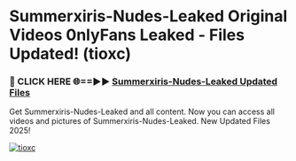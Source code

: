 # Summerxiris-Nudes-Leaked Original Videos 0nlyFans Leaked - Files Updated! (tioxc)

<h3>🔴 CLICK HERE 🌐==►► <a href="https://tinyurl.com/yrmya6cz" rel="nofollow">Summerxiris-Nudes-Leaked Updated Files</a></h3>

Get Summerxiris-Nudes-Leaked and all content. Now you can access all videos and pictures of Summerxiris-Nudes-Leaked. New Updated Files 2025!

[![tioxc](https://i.imgur.com/FMdXYCs.gif)](https://tinyurl.com/yrmya6cz)
